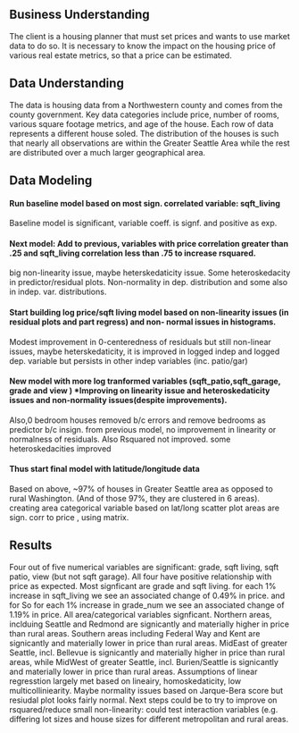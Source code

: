 ## Business Understanding
The client is a housing planner that must set prices and wants to use market data to do so.  It is necessary to know the impact on the housing price of various real estate metrics, so that a price can be estimated. 

## Data Understanding
The data is housing data from a Northwestern county and comes from the county government.  Key data categories include price, number of rooms, various square footage metrics, and age of the house. Each row of data represents a different house soled. The distribution of the houses is such that nearly all observations are within the Greater Seattle Area while the rest are distributed over a much larger geographical area.

## Data Modeling

#### Run baseline model based on most sign. correlated variable: sqft_living
Baseline model is significant, variable coeff. is signf. and positive as exp.

#### Next model: Add to previous, variables with price correlation greater than .25 and sqft_living correlation less than .75 to increase rsquared.
big non-linearity issue, maybe heterskedaticity issue. Some heteroskedacity in predictor/residual plots. Non-normality in dep. distribution and some also in indep. var. distributions.

#### Start building log price/sqft living model based on non-linearity issues (in residual plots and part regress) and non- normal issues in histograms.
Modest improvement in 0-centeredness of residuals but still non-linear issues, maybe heterskedaticity, it is improved in logged indep and logged dep. variable but persists in other indep variables (inc. patio/gar)

#### New model with more log tranformed variables (sqft_patio,sqft_garage, grade and view ) *Improving on linearity issue and heteroskedaticity issues and non-normality issues(despite improvements).
Also,0 bedroom houses removed b/c errors and remove bedrooms as predictor b/c insign. 
from previous model, no improvement in linearity or normalness of residuals. Also Rsquared not improved. some heteroskedacities improved 

#### Thus start final model with latitude/longitude data 
Based on above, ~97% of houses in Greater Seattle area as opposed to rural Washington. (And of those 97%, they are clustered in 6 areas).
creating area categorical variable based on lat/long scatter plot
areas are  sign. corr to price , using matrix.

## Results
Four out of five numerical variables are significant: grade, sqft living, sqft patio, view (but not sqft garage). All four have positive relationship with price as expected. Most signficant are grade and sqft living. for each 1% increase in sqft_living we see an associated change of 0.49% in price. and for So for each 1% increase in grade_num we see an associated change of 1.19% in price.
    All area/categorical variables signficant. Northern areas, inclduing Seattle and Redmond are signicantly and materially higher in price than rural areas. Southern areas including Federal Way and Kent are signicantly and materially lower in price than rural areas. MidEast of greater Seattle, incl. Bellevue is signicantly and materially higher in price than rural areas, while MidWest of greater Seattle, incl. Burien/Seattle is signicantly and materially lower in price than rural areas.
    Assumptions of linear regresstion largely met based on lineairy, homoskedaticity, low multicolliniearity. Maybe normality issues based on Jarque-Bera score but resiudal plot looks fairly normal.
    Next steps could be to try to improve on rsquared/reduce small non-linearity: could test interaction variables (e.g. differing lot sizes and house sizes for different metropolitan and rural areas.